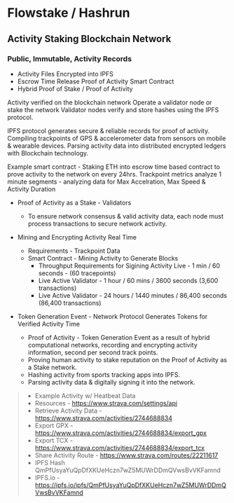 # Flowstake / Hashrun

## Activity Staking Blockchain Network

### Public, Immutable, Activity Records

* Activity Files Encrypted into IPFS
* Escrow Time Release Proof of Activity Smart Contract 
* Hybrid Proof of Stake / Proof of Activity

Activity verified on the blockchain network
Operate a validator node or stake the network 
Validator nodes verify and store hashes using the IPFS protocol.

IPFS protocol generates secure & reliable records for proof of activity.
Compiling trackpoints of GPS & accelerometer data from sensors on mobile & wearable devices.
Parsing activity data into distributed encrypted ledgers with Blockchain technology.

Example smart contract - Staking ETH into escrow time based contract to prove activity to the network on every 24hrs. 
Trackpoint metrics analyze 1 minute segments - analyzing data for Max Accelration, Max Speed & Activity Duration

-  Proof of Activity as a Stake - Validators
    - To ensure network consensus & valid activity data, each node must process transactions to secure network activity.

- Mining and Encrypting Activity Real Time
    - Requirements - Trackpoint Data
    - Smart Contract - Mining Activity to Generate Blocks
        - Throughput Requirements for Sigining Activity Live - 1 min / 60 seconds - (60 tracepoints)
        - Live Active Validator - 1 hour / 60 mins / 3600 seconds (3,600 transactions)
        - Live Active Validator - 24 hours / 1440 minutes / 86,400 seconds (86,400 transactions) 

- Token Generation Event - Network Protocol Generates Tokens for Verified Activity Time
    - Proof of Activity - Token Generation Event as a result of hybrid computational networks, recording and encrypting activity information, second per second track points.
    - Proving human activity to stake reputation on the Proof of Activity as a Stake network.
    - Hashing activity from sports tracking apps into IPFS.
    - Parsing activity data & digitally signing it into the network.
    
>- Example Activity w/ Heatbeat Data    
>- Resources - https://www.strava.com/settings/api
>- Retrieve Activity Data - https://www.strava.com/activities/2744688834
>- Export GPX - https://www.strava.com/activities/2744688834/export_gpx
>- Export TCX - https://www.strava.com/activities/2744688834/export_tcx
>- Share Activity Route - https://www.strava.com/routes/22211617
>- IPFS Hash  QmPfUsyaYuQpDfXKUeHczn7wZ5MUWrDDmQVwsBvVKFamnd
>- IPFS.io - https://ipfs.io/ipfs/QmPfUsyaYuQpDfXKUeHczn7wZ5MUWrDDmQVwsBvVKFamnd
